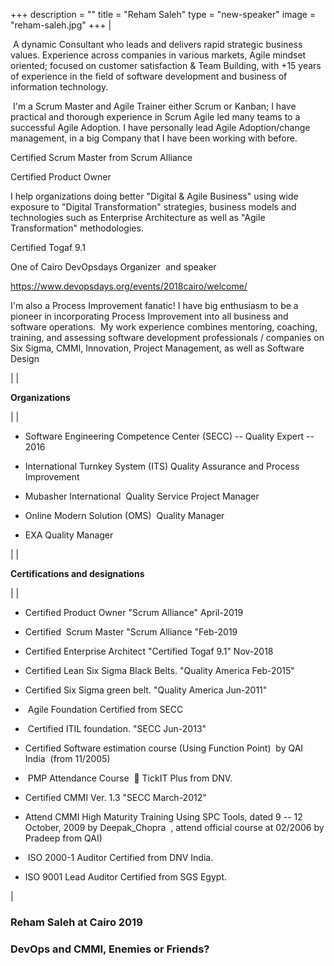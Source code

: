 +++
description = ""
title = "Reham Saleh"
type = "new-speaker"
image = "reham-saleh.jpg"
+++
|

 A dynamic Consultant who leads and delivers rapid strategic business values. Experience across companies in various markets, Agile mindset oriented; focused on customer satisfaction & Team Building, with +15 years of experience in the field of software development and business of information technology.

 I'm a Scrum Master and Agile Trainer either Scrum or Kanban; I have practical and thorough experience in Scrum Agile led many teams to a successful Agile Adoption. I have personally lead Agile Adoption/change management, in a big Company that I have been working with before.

Certified Scrum Master from Scrum Alliance  

Certified Product Owner

I help organizations doing better "Digital & Agile Business" using wide exposure to "Digital Transformation" strategies, business models and technologies such as Enterprise Architecture as well as "Agile Transformation" methodologies.

Certified Togaf 9.1 

One of Cairo DevOpsdays Organizer  and speaker

<https://www.devopsdays.org/events/2018cairo/welcome/>

I'm also a Process Improvement fanatic! I have big enthusiasm to be a pioneer in incorporating Process Improvement into all business and software operations.  My work experience combines mentoring, coaching, training, and assessing software development professionals / companies on Six Sigma, CMMI, Innovation, Project Management, as well as Software Design

 |
|

**Organizations**

 |
|

- Software Engineering Competence Center (SECC) -- Quality Expert -- 2016   

- International Turnkey System (ITS) Quality Assurance and Process  Improvement

- Mubasher International  Quality Service Project Manager

- Online Modern Solution (OMS)  Quality Manager

- EXA Quality Manager

 |
|

**Certifications and designations**

 |
|

- Certified Product Owner "Scrum Alliance" April-2019

- Certified  Scrum Master "Scrum Alliance "Feb-2019

- Certified Enterprise Architect "Certified Togaf 9.1" Nov-2018

- Certified Lean Six Sigma Black Belts. "Quality America Feb-2015"

- Certified Six Sigma green belt. "Quality America Jun-2011"

-  Agile Foundation Certified from SECC

-  Certified ITIL foundation. "SECC Jun-2013"

- Certified Software estimation course (Using Function Point)  by QAI India  (from 11/2005)

-  PMP Attendance Course   TickIT Plus from DNV. 

- Certified CMMI Ver. 1.3 "SECC March-2012"

- Attend CMMI High Maturity Training Using SPC Tools, dated 9 -- 12 October, 2009 by Deepak_Chopra  , attend official course at 02/2006 by Pradeep from QAI) 

-  ISO 2000-1 Auditor Certified from DNV India. 

- ISO 9001 Lead Auditor Certified from SGS Egypt.

|

### Reham Saleh at Cairo 2019

### DevOps and CMMI, Enemies or Friends?
